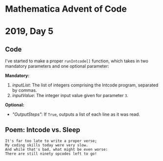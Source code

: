 # Mathematica Advent of Code
# 2019, Day 5

## Code

I've started to make a proper `runIntcode[]` function, which takes in two mandatory parameters and one optional parameter:

**Mandatory:**

1. *inputList*: The list of integers comprising the Intcode program, separated by commas.
2. *inputValue*: The integer input value given for parameter `3`.

**Optional:**

* *"OutputSteps"*: If `True`, outputs a list of each line as it was read.

## Poem: Intcode vs. Sleep
	
	It's far too late to write a proper verse;
	My coding skills today were very slow.
	And while that's bad, what might be even worse:
	There are still ninety opcodes left to go!
